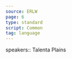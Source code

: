 ```yaml
---
source: ERLW
page: 6
type: standard
script: Common
tag: language
---
```


speakers:: Talenta Plains

